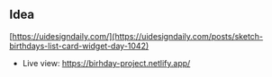 ## Idea

[https://uidesigndaily.com/](https://uidesigndaily.com/posts/sketch-birthdays-list-card-widget-day-1042)

- Live view: https://birhday-project.netlify.app/
